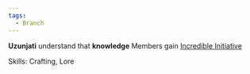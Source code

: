 ```yaml
---
tags:
  - Branch
---
```

**Uzunjati** understand that **knowledge**
Members gain [Incredible Initiative](https://2e.aonprd.com/Feats.aspx?ID=794)

Skills: Crafting, Lore
